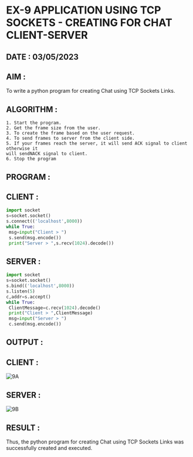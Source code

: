 # EX-9 APPLICATION USING TCP SOCKETS - CREATING FOR CHAT CLIENT-SERVER

## DATE : 03/05/2023

## AIM :
To write a python program for creating Chat using TCP Sockets Links.

## ALGORITHM :
```
1. Start the program.
2. Get the frame size from the user.
3. To create the frame based on the user request.
4. To send frames to server from the client side.
5. If your frames reach the server, it will send ACK signal to client otherwise it
will sendNACK signal to client.
6. Stop the program
```

## PROGRAM :
## CLIENT :
```PYTHON 3
import socket
s=socket.socket()
s.connect(('localhost',8000))
while True:
 msg=input("Client > ")
 s.send(msg.encode())
 print("Server > ",s.recv(1024).decode())
```

## SERVER :
```PYTHON 3
import socket
s=socket.socket()
s.bind(('localhost',8000))
s.listen(5)
c,addr=s.accept()
while True:
 ClientMessage=c.recv(1024).decode()
 print("Client > ",ClientMessage)
 msg=input("Server > ")
 c.send(msg.encode())
```

## OUTPUT :
## CLIENT :

![9A](https://github.com/JoshuaSamuel7/19CS406-EX-9/assets/118343296/ffc121e3-be07-4af5-9ebb-1e6978e4e293)

## SERVER :

![9B](https://github.com/JoshuaSamuel7/19CS406-EX-9/assets/118343296/f83ba898-e21d-4e32-879d-859d827b0264)

## RESULT :
Thus, the python program for creating Chat using TCP Sockets Links was successfully
created and executed.

